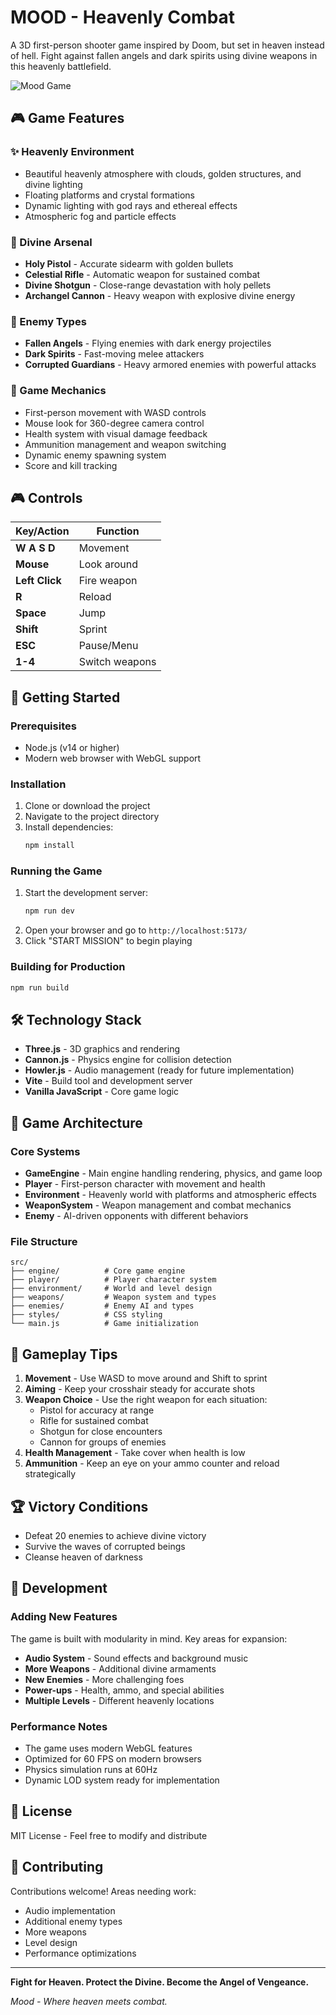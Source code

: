 # MOOD - Heavenly Combat

A 3D first-person shooter game inspired by Doom, but set in heaven instead of hell. Fight against fallen angels and dark spirits using divine weapons in this heavenly battlefield.

![Mood Game](./screenshot.png)

## 🎮 Game Features

### ✨ Heavenly Environment
- Beautiful heavenly atmosphere with clouds, golden structures, and divine lighting
- Floating platforms and crystal formations
- Dynamic lighting with god rays and ethereal effects
- Atmospheric fog and particle effects

### 🔫 Divine Arsenal
- **Holy Pistol** - Accurate sidearm with golden bullets
- **Celestial Rifle** - Automatic weapon for sustained combat
- **Divine Shotgun** - Close-range devastation with holy pellets
- **Archangel Cannon** - Heavy weapon with explosive divine energy

### 👹 Enemy Types
- **Fallen Angels** - Flying enemies with dark energy projectiles
- **Dark Spirits** - Fast-moving melee attackers
- **Corrupted Guardians** - Heavy armored enemies with powerful attacks

### 🎯 Game Mechanics
- First-person movement with WASD controls
- Mouse look for 360-degree camera control
- Health system with visual damage feedback
- Ammunition management and weapon switching
- Dynamic enemy spawning system
- Score and kill tracking

## 🎮 Controls

| Key/Action | Function |
|------------|----------|
| **W A S D** | Movement |
| **Mouse** | Look around |
| **Left Click** | Fire weapon |
| **R** | Reload |
| **Space** | Jump |
| **Shift** | Sprint |
| **ESC** | Pause/Menu |
| **1-4** | Switch weapons |

## 🚀 Getting Started

### Prerequisites
- Node.js (v14 or higher)
- Modern web browser with WebGL support

### Installation
1. Clone or download the project
2. Navigate to the project directory
3. Install dependencies:
   ```bash
   npm install
   ```

### Running the Game
1. Start the development server:
   ```bash
   npm run dev
   ```
2. Open your browser and go to `http://localhost:5173/`
3. Click "START MISSION" to begin playing

### Building for Production
```bash
npm run build
```

## 🛠️ Technology Stack

- **Three.js** - 3D graphics and rendering
- **Cannon.js** - Physics engine for collision detection
- **Howler.js** - Audio management (ready for future implementation)
- **Vite** - Build tool and development server
- **Vanilla JavaScript** - Core game logic

## 🎨 Game Architecture

### Core Systems
- **GameEngine** - Main engine handling rendering, physics, and game loop
- **Player** - First-person character with movement and health
- **Environment** - Heavenly world with platforms and atmospheric effects
- **WeaponSystem** - Weapon management and combat mechanics
- **Enemy** - AI-driven opponents with different behaviors

### File Structure
```
src/
├── engine/          # Core game engine
├── player/          # Player character system
├── environment/     # World and level design
├── weapons/         # Weapon system and types
├── enemies/         # Enemy AI and types
├── styles/          # CSS styling
└── main.js          # Game initialization
```

## 🎯 Gameplay Tips

1. **Movement** - Use WASD to move around and Shift to sprint
2. **Aiming** - Keep your crosshair steady for accurate shots
3. **Weapon Choice** - Use the right weapon for each situation:
   - Pistol for accuracy at range
   - Rifle for sustained combat
   - Shotgun for close encounters
   - Cannon for groups of enemies
4. **Health Management** - Take cover when health is low
5. **Ammunition** - Keep an eye on your ammo counter and reload strategically

## 🏆 Victory Conditions

- Defeat 20 enemies to achieve divine victory
- Survive the waves of corrupted beings
- Cleanse heaven of darkness

## 🔧 Development

### Adding New Features
The game is built with modularity in mind. Key areas for expansion:

- **Audio System** - Sound effects and background music
- **More Weapons** - Additional divine armaments
- **New Enemies** - More challenging foes
- **Power-ups** - Health, ammo, and special abilities
- **Multiple Levels** - Different heavenly locations

### Performance Notes
- The game uses modern WebGL features
- Optimized for 60 FPS on modern browsers
- Physics simulation runs at 60Hz
- Dynamic LOD system ready for implementation

## 📝 License

MIT License - Feel free to modify and distribute

## 🤝 Contributing

Contributions welcome! Areas needing work:
- Audio implementation
- Additional enemy types
- More weapons
- Level design
- Performance optimizations

---

**Fight for Heaven. Protect the Divine. Become the Angel of Vengeance.**

*Mood - Where heaven meets combat.*